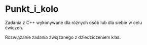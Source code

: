 # Punkt_i_kolo
Zadania z C++ wykonywane dla różnych osób lub dla siebie w celu ćwiczeń.

Rozwiązanie zadania związanego z dziedziczeniem klas.
